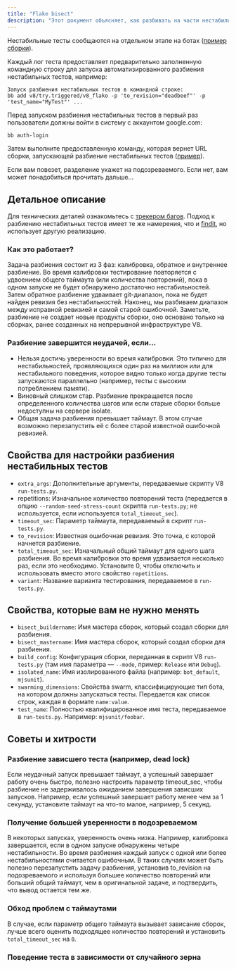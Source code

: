```yaml
---
title: "Flake bisect"
description: "Этот документ объясняет, как разбивать на части нестабильные тесты."
---
```

Нестабильные тесты сообщаются на отдельном этапе на ботах ([пример сборки](https://ci.chromium.org/ui/p/v8/builders/ci/V8%20Linux64%20TSAN/38630/overview)).

Каждый лог теста предоставляет предварительно заполненную командную строку для запуска автоматизированного разбиения нестабильных тестов, например:

```
Запуск разбиения нестабильных тестов в командной строке:
bb add v8/try.triggered/v8_flako -p 'to_revision="deadbeef"' -p 'test_name="MyTest"' ...
```

Перед запуском разбиения нестабильных тестов в первый раз пользователи должны войти в систему с аккаунтом google.com:

```bash
bb auth-login
```

Затем выполните предоставленную команду, которая вернет URL сборки, запускающей разбиение нестабильных тестов ([пример](https://ci.chromium.org/ui/p/v8/builders/try.triggered/v8_flako/b8836020260675019825/overview)).

Если вам повезет, разделение укажет на подозреваемого. Если нет, вам может понадобиться прочитать дальше…

## Детальное описание

Для технических деталей ознакомьтесь с [трекером багов](https://crbug.com/711249). Подход к разбиению нестабильных тестов имеет те же намерения, что и [findit](https://sites.google.com/chromium.org/cat/findit), но использует другую реализацию.

### Как это работает?

Задача разбиения состоит из 3 фаз: калибровка, обратное и внутреннее разбиение. Во время калибровки тестирование повторяется с удвоением общего таймаута (или количества повторений), пока в одном запуске не будет обнаружено достаточно нестабильностей. Затем обратное разбиение удваивает git-диапазон, пока не будет найден ревизия без нестабильностей. Наконец, мы разбиваем диапазон между исправной ревизией и самой старой ошибочной. Заметьте, разбиение не создает новые продукты сборки, оно основано только на сборках, ранее созданных на непрерывной инфраструктуре V8.

### Разбиение завершится неудачей, если…

- Нельзя достичь уверенности во время калибровки. Это типично для нестабильностей, проявляющихся один раз на миллион или для нестабильного поведения, которое видно только когда другие тесты запускаются параллельно (например, тесты с высоким потреблением памяти).
- Виновный слишком стар. Разбиение прекращается после определенного количества шагов или если старые сборки больше недоступны на сервере isolate.
- Общая задача разбиения превышает таймаут. В этом случае возможно перезапустить её с более старой известной ошибочной ревизией.

## Свойства для настройки разбиения нестабильных тестов

- `extra_args`: Дополнительные аргументы, передаваемые скрипту V8 `run-tests.py`.
- repetitions: Изначальное количество повторений теста (передается в опцию `--random-seed-stress-count` скрипта `run-tests.py`; не используется, если используется `total_timeout_sec`).
- `timeout_sec`: Параметр таймаута, передаваемый в скрипт `run-tests.py`.
- `to_revision`: Известная ошибочная ревизия. Это точка, с которой начнется разбиение.
- `total_timeout_sec`: Изначальный общий таймаут для одного шага разбиения. Во время калибровки это время удваивается несколько раз, если это необходимо. Установите 0, чтобы отключить и использовать вместо этого свойство `repetitions`.
- `variant`: Название варианта тестирования, передаваемое в `run-tests.py`.

## Свойства, которые вам не нужно менять

- `bisect_buildername`: Имя мастера сборок, который создал сборки для разбиения.
- `bisect_mastername`: Имя мастера сборок, который создал сборки для разбиения.
- `build_config`: Конфигурация сборки, переданная в скрипт V8 `run-tests.py` (там имя параметра — `--mode`, пример: `Release` или `Debug`).
- `isolated_name`: Имя изолированного файла (например: `bot_default`, `mjsunit`).
- `swarming_dimensions`: Свойства swarm, классифицирующие тип бота, на котором должны запускаться тесты. Передается как список строк, каждая в формате `name:value`.
- `test_name`: Полностью квалифицированное имя теста, передаваемое в `run-tests.py`. Например: `mjsunit/foobar`.

## Советы и хитрости

### Разбиение зависшего теста (например, dead lock)

Если неудачный запуск превышает таймаут, а успешный завершает работу очень быстро, полезно настроить параметр timeout_sec, чтобы разбиение не задерживалось ожиданием завершения зависших запусков. Например, если успешный завершает работу менее чем за 1 секунду, установите таймаут на что-то малое, например, 5 секунд.

### Получение большей уверенности в подозреваемом

В некоторых запусках, уверенность очень низка. Например, калибровка завершается, если в одном запуске обнаружены четыре нестабильности. Во время разбиения каждый запуск с одной или более нестабильностями считается ошибочным. В таких случаях может быть полезно перезапустить задачу разбиения, установив to_revision на подозреваемого и используя большее количество повторений или больший общий таймаут, чем в оригинальной задаче, и подтвердить, что вывод остается тем же.

### Обход проблем с таймаутами

В случае, если параметр общего таймаута вызывает зависание сборок, лучше всего оценить подходящее количество повторений и установить `total_timeout_sec` на `0`.

### Поведение теста в зависимости от случайного зерна
